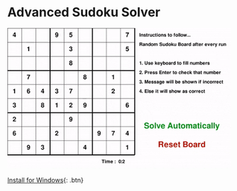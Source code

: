 # Advanced Sudoku Solver

![Output of program](https://github.com/alim-ansari/advanced-sudoku-solver/blob/master/advanced-sudoku-solver-output.gif)

[Install for Windows](https://github.com/alim-ansari/advanced-sudoku-solver/raw/master/Advanced%20Sudoku%20Solver.exe){: .btn}
